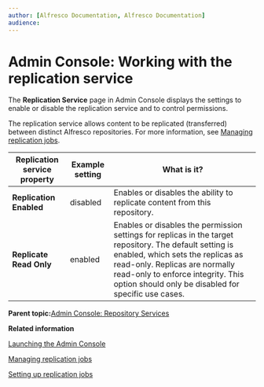 ```yaml
---
author: [Alfresco Documentation, Alfresco Documentation]
audience: 
---
```


# Admin Console: Working with the replication service

The **Replication Service** page in Admin Console displays the settings to enable or disable the replication service and to control permissions.

The replication service allows content to be replicated \(transferred\) between distinct Alfresco repositories. For more information, see [Managing replication jobs](admintools-replication-intro.md).

|Replication service property|Example setting|What is it?|
|----------------------------|---------------|-----------|
|**Replication Enabled**|disabled|Enables or disables the ability to replicate content from this repository.|
|**Replicate Read Only**|enabled|Enables or disables the permission settings for replicas in the target repository. The default setting is enabled, which sets the replicas as read-only. Replicas are normally read-only to enforce integrity. This option should only be disabled for specific use cases.|

**Parent topic:**[Admin Console: Repository Services](../concepts/adminconsole-reposervices.md)

**Related information**  


[Launching the Admin Console](../tasks/adminconsole-open.md)

[Managing replication jobs](admintools-replication-intro.md)

[Setting up replication jobs](admintools-replication-config.md)

